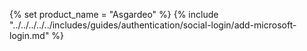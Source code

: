 {% set product_name = "Asgardeo" %}
{% include "../../../../../includes/guides/authentication/social-login/add-microsoft-login.md" %}